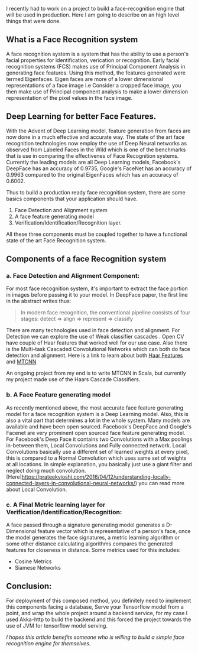 I recently had to work on a project to build a face-recognition engine that will be used in production. Here I am going to describe on an high level things that were done.

## What is a Face Recognition system
A face recognition system is a system that has the ability to use a person's facial properties for identification, verication or recognition. Early facial recognition systems (FCS) makes use of Principal Component Analysis in generating face features. Using this method, the features generated were termed Eigenfaces. Eigen faces are more of a lower dimensional representations of a face image i.e Consider a cropped face image, you then make use of Principal component analysis to make a lower dimension representation of the pixel values in the face image.

## Deep Learning for better Face Features.

With the Advent of Deep Learning model, feature generation from faces are now done in a much effective and accurate way. The state of the art face recognition technologies now employ the use of Deep Neural networks as observed from Labeled Faces in the Wild which is one of the benchmarks that is use in comparing the effectivenes of Face Recognition systems. Currently the leading models are all Deep Learning models, Facebook's DeepFace has an accuracy of 0.9735, Google's FaceNet has an accuracy of 0.9963 compared to the original EigenFaces which has an accuracy of 0.6002.

Thus to build a production ready face recognition system, there are some basics components that your application should have.

1. Face Detection and Alignment system
2. A face feature generating model
3. Verification/Identification/Recognition layer.

All these three components must be coupled together to have a functional state of the art Face Recognition system.

## Components of a face Recognition system
### a. Face Detection and Alignment Component:
For most face recognition system, it's important to extract the face portion in images before passing it to your model. In DeepFace paper, the first line in the abstract writes thus:

>In modern face recognition, the conventional pipeline consists of four stages: detect ⇒ align ⇒ represent ⇒ classify

There are many technologies used in face detection and alignment.
For Detection we can explore the use of Weak classifier cascades . Open CV have couple of Haar features that worked well for our use case.
Also there is the Multi-task Cascaded Convolutional Networks which can both do face detection and alignment. 
Here is a link to learn about both [Haar Features](https://facedetection.com/algorithms/) and [MTCNN](https://kpzhang93.github.io/MTCNN_face_detection_alignment/index.html)

An ongoing project from my end is to write MTCNN in Scala, but currently my project made use of the Haars Cascade Classifiers.

### b. A Face Feature generating model
As recently mentioned above, the most accurate face feature generating model for a face recognition system is a Deep Learning model. Also, this is also a vital part that determines a lot in the whole system. Many models are available and have been open sourced. Facebook's DeepFace and Google's Facenet are very prominent open sourced face feature generating model.
For Facebook's Deep Face it contains two Convolutions with a Max poolings in-between them, Local Convolutions and Fully connected network. Local Convolutions basically use a different set of learned weights at every pixel, this is compared to a Normal Convolution which uses same set of weights at all locations. In simple explanation, you basically just use a giant filter and neglect doing much convolution. [Here]https://prateekvjoshi.com/2016/04/12/understanding-locally-connected-layers-in-convolutional-neural-networks/) you can read more about Local Convolution.


### c. A Final Metric learning layer for Verification/Identification/Recognition:
A face passed through a signature generating model generates a D-Dimensional feature vector which is representative of a person's face, once the model generates the face signatures, a metric learning algorithm or some other distance calculating algorithms compares the generated features for closeness in distance.
Some metrics used for this includes:

* Cosine Metrics
* Siamese Networks

## Conclusion:
For deployment of this composed method, you definitely need to implement this components facing a database, Serve your Tensorflow model from a point, and wrap the whole project around a backend service, for my case I used Akka-http to build the backend and this forced the project towards the use of JVM for tensorflow model serving.

*I hopes this article benefits someone who is willing to build a simple face recognition engine for themselves.*